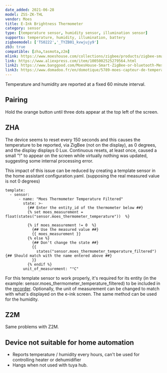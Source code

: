 ```yaml
---
date_added: 2021-06-28
model: ZSS-ZK-THL
vendor: Moes 
title: E-Ink Brightness Thermometer
category: sensor
type: [temperature sensor, humidity sensor, illumination sensor]
supports: temperature, humidity, illumination, battery
zigbeemodel: ['TS0222','_TYZB01_kvwjujy9']
zb3: true
compatible: [zha,tasmota,z2m]
mlink: https://www.moeshouse.com/collections/zigbee/products/zigbee-smart-brightness-thermometer-real-time-light-sensitive-temperature-and-humidity-detector
link: https://www.aliexpress.com/item/1005002525279564.html
link2: https://www.banggood.com/MoesHouse-Smart-ZigBee-or-bluetooth-Mesh-Brightness-Thermometer-Light-Temperature-Humidity-Detector-Tuya-Smart-App-Alexa-Control-p-1842856.html
link3: https://www.domadoo.fr/en/domotique/5789-moes-capteur-de-temperature-humidite-et-luminosite-zigbee.html
---
```

Temperature and humidity are reported at a fixed 60 minute interval.

## Pairing
Hold the orange button until three dots appear at the top left of the screen.

## ZHA
The device seems to reset every 150 seconds and this causes the temperature to be reported, via ZigBee (not on the display), as 0 degrees, and the display displays 0 Lux. Continuous resets, at least once, caused a small "!" to appear on the screen while virtually nothing was updated, suggesting some internal processing error. 

This impact of this issue can be reduced by creating a template sensor in the home assistant configuration.yaml. (supposing the real measured value is not 0 degrees)

``` 
template:
  - sensor:
      - name: "Moes Thermometer Temperature Filtered" 
        state: >-
          {## Enter the entity_id of the thermometer below ##}
          {% set moes_measurement = float(states("sensor.moes_thermometer_temperature"))  %}   
          
          {% if moes_measurement != 0  %}
            {## Use the measured value ##}
            {{ moes_measurement }}
          {% else %}
            {## Don't change the state ##}
            {{ 
              states("sensor.moes_thermometer_temperature_filtered") {## Should match with the name entered above ##}
            }}
          {% endif %}
        unit_of_measurement: "°C"
``` 

For this template sensor to work properly, it's required for its entity (in the example: sensor.moes_thermometer_temperature_filtered) to be included in the [recorder](https://www.home-assistant.io/integrations/recorder/#configure-filter). Optionally, the unit of measurement can be changed to match with what's displayed on the e-ink screen.
The same method can be used for the humidity.

## Z2M
Same problems with Z2M.

## Device not suitable for home automation
- Reports temperature / humidity  every hours, can't be used for controlling heater or dehumidifier
- Hangs when not used with tuya hub.

